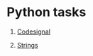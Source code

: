 # Python tasks

1. [Codesignal](codesignal/interview-practice/README.md)

2. [Strings](strings/README.md)
